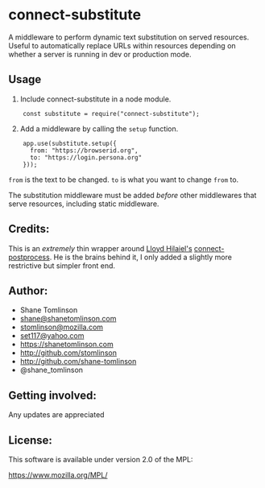 # connect-substitute

A middleware to perform dynamic text substitution on served resources. Useful to automatically replace URLs within resources depending on whether a server is running in dev or production mode.

## Usage
1. Include connect-substitute in a node module.
```
    const substitute = require("connect-substitute");
```


2. Add a middleware by calling the `setup` function.
```
    app.use(substitute.setup({
      from: "https://browserid.org",
      to: "https://login.persona.org"
    }));
```

`from` is the text to be changed.
`to` is what you want to change `from` to.

The substitution middleware must be added *before* other middlewares that serve resources, including static middleware.

## Credits:
This is an *extremely* thin wrapper around [Lloyd Hilaiel's](https://github.com/lloyd/) [connect-postprocess](https://github.com/lloyd/connect-postprocess). He is the brains behind it, I only added a slightly more restrictive but simpler front end.

## Author:
* Shane Tomlinson
* shane@shanetomlinson.com
* stomlinson@mozilla.com
* set117@yahoo.com
* https://shanetomlinson.com
* http://github.com/stomlinson
* http://github.com/shane-tomlinson
* @shane_tomlinson

## Getting involved:
Any updates are appreciated

## License:
This software is available under version 2.0 of the MPL:

  https://www.mozilla.org/MPL/


